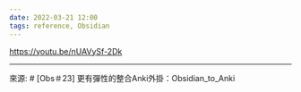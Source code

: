```yaml
---
date: 2022-03-21 12:00
tags: reference, Obsidian
---
```


https://youtu.be/nUAVySf-2Dk

---
來源: # [Obs＃23] 更有彈性的整合Anki外掛：Obsidian_to_Anki